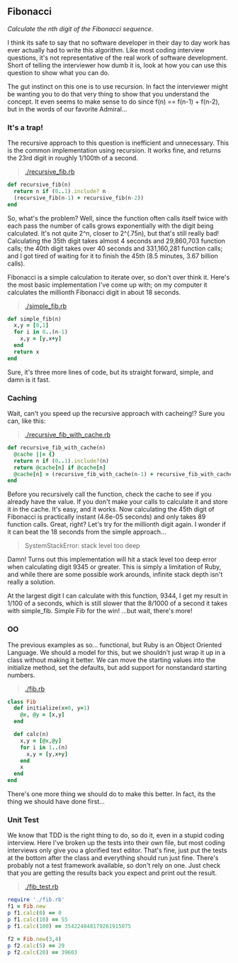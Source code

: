 ## Fibonacci
*Calculate the *n*th digit of the Fibonacci sequence.*

I think its safe to say that no software developer in their day to day work has ever actually had to write this algorithm.  Like most coding interview questions, it's not representative of the real work of software development.  Short of telling the interviewer how dumb it is, look at how you can use this question to show what you can do.

The gut instinct on this one is to use recursion.  In fact the interviewer might be wanting you to do that very thing to show that you understand the concept.  It even seems to make sense to do since f(n) == f(n-1) + f(n-2), but in the words of our favorite Admiral...

### It's a trap!
The recursive approach to this question is inefficient and unnecessary.  This is the common implementation using recursion.  It works fine, and returns the 23rd digit in roughly 1/100th of a second.

> [./recursive_fib.rb](./recursive_fib.rb)

```Ruby
def recursive_fib(n)
  return n if (0..1).include? n
  (recursive_fib(n-1) + recursive_fib(n-2))
end
```

So, what's the problem?  Well, since the function often calls itself twice with each pass the number of calls grows exponentially with the digit being calculated.  It's not quite 2^n, closer to 2^(.75n), but that's still really bad!  Calculating the 35th digit takes almost 4 seconds and 29,860,703 function calls; the 40th digit takes over 40 seconds and 331,160,281 function calls; and I got tired of waiting for it to finish the 45th (8.5 minutes, 3.67 billion calls).

Fibonacci is a simple calculation to iterate over, so don't over think it.  Here's the most basic implementation I've come up with; on my computer it calculates the millionth Fibonacci digit in about 18 seconds.

> [./simple_fib.rb](./simple_fib.rb)

```Ruby
def simple_fib(n)
  x,y = [0,1]
  for i in 0..(n-1)
    x,y = [y,x+y]
  end
  return x
end
```

Sure, it's three more lines of code, but its straight forward, simple, and damn is it fast.

### Caching

Wait, can't you speed up the recursive approach with cacheing!? Sure you can, like this:

> [./recursive_fib_with_cache.rb](./recursive_fib_with_cache.rb)

```Ruby
def recursive_fib_with_cache(n)
  @cache ||= {}
  return n if (0..1).include?(n)
  return @cache[n] if @cache[n]
  @cache[n] = (recursive_fib_with_cache(n-1) + recursive_fib_with_cache(n-2))
end
```

Before you recursively call the function, check the cache to see if you already have the value.  If you don't make your calls to calculate it and store it in the cache.  It's easy, and it works.  Now calculating the 45th digit of Fibonacci is practically instant (4.6e-05 seconds) and only takes 89 function calls. Great, right? Let's try for the millionth digit again.  I wonder if it can beat the 18 seconds from the simple approach...

> SystemStackError: stack level too deep

Damn! Turns out this implementation will hit a stack level too deep error when calculating digit 9345 or greater.  This is simply a limitation of Ruby, and while there are some possible work arounds, infinite stack depth isn't really a solution.

At the largest digit I can calculate with this function, 9344, I get my result in 1/100 of a seconds, which is still slower that the 8/1000 of a second it takes with simple_fib. Simple Fib for the win! ...but wait, there's more!

### OO

The previous examples as so... functional, but Ruby is an Object Oriented Language. We should a model for this, but we shouldn't just wrap it up in a class without making it better.  We can move the starting values into the initialize method, set the defaults, but add support for nonstandard starting numbers.

> [./fib.rb](./fib.rb)

```Ruby
class Fib
  def initialize(x=0, y=1)
    @x, @y = [x,y]
  end

  def calc(n)
    x,y = [@x,@y]
    for i in 1..(n)
      x,y = [y,x+y]
    end
    x
  end
end
```

There's one more thing we should do to make this better.  In fact, its the thing we should have done first...

### Unit Test

We know that TDD is the right thing to do, so do it, even in a stupid coding interview.  Here I've broken up the tests into their own file, but most coding interviews only give you a glorified text editor.  That's fine, just put the tests at the bottom after the class and everything should run just fine.  There's probably not a test framework available, so don't rely on one.  Just check that you are getting the results back you expect and print out the result.

> [./fib_test.rb](./fib_test.rb)

```Ruby
require './fib.rb'
f1 = Fib.new
p f1.calc(0) == 0
p f1.calc(10) == 55
p f1.calc(100) == 354224848179261915075

f2 = Fib.new(3,4)
p f2.calc(5) == 29
p f2.calc(20) == 39603
```
